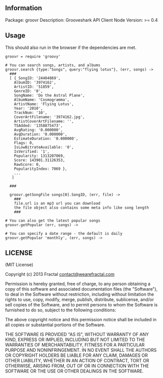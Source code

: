 ## Information

Package:       groovr
Description:   Grooveshark API Client
Node Version:  >= 0.4

## Usage

This should also run in the browser if the dependencies are met.

```
groovr = require 'groovy'

# You can search songs, artists, and albums
groovr.search {type:"Songs", query:"flying lotus"}, (err, songs) ->
  ###
  [ { SongID: '24404869',
    AlbumID: '3974162',
    ArtistID: '51859',
    GenreID: '0',
    SongName: 'Do the Astral Plane',
    AlbumName: 'Cosmogramma',
    ArtistName: 'Flying Lotus',
    Year: '2010',
    TrackNum: '10',
    CoverArtFilename: '3974162.jpg',
    ArtistCoverArtFilename: '',
    TSAdded: '1358875473',
    AvgRating: '0.000000',
    AvgDuration: '0.000000',
    EstimateDuration: '0.000000',
    Flags: 0,
    IsLowBitrateAvailable: '0',
    IsVerified: '1',
    Popularity: 1313207069,
    Score: 143901.31126353,
    RawScore: 0,
    PopularityIndex: 7069 },
    ...
   ]

  ###

  groovr.getSongFile songs[0].SongID, (err, file) ->
    ###
    file.url is an mp3 url you can download
    the file object also contains some meta info like song length
    ###

# You can also get the latest popular songs
groovr.getPopular (err, songs) ->

# You can specify a date range - the default is daily
groovr.getPopular 'monthly', (err, songs) ->
```

## LICENSE

(MIT License)

Copyright (c) 2013 Fractal contact@wearefractal.com

Permission is hereby granted, free of charge, to any person obtaining a copy of this software and associated documentation files (the "Software"), to deal in the Software without restriction, including without limitation the rights to use, copy, modify, merge, publish, distribute, sublicense, and/or sell copies of the Software, and to permit persons to whom the Software is furnished to do so, subject to the following conditions:

The above copyright notice and this permission notice shall be included in all copies or substantial portions of the Software.

THE SOFTWARE IS PROVIDED "AS IS", WITHOUT WARRANTY OF ANY KIND, EXPRESS OR IMPLIED, INCLUDING BUT NOT LIMITED TO THE WARRANTIES OF MERCHANTABILITY, FITNESS FOR A PARTICULAR PURPOSE AND NONINFRINGEMENT. IN NO EVENT SHALL THE AUTHORS OR COPYRIGHT HOLDERS BE LIABLE FOR ANY CLAIM, DAMAGES OR OTHER LIABILITY, WHETHER IN AN ACTION OF CONTRACT, TORT OR OTHERWISE, ARISING FROM, OUT OF OR IN CONNECTION WITH THE SOFTWARE OR THE USE OR OTHER DEALINGS IN THE SOFTWARE.